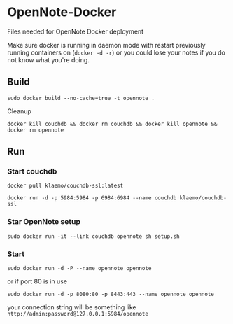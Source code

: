 OpenNote-Docker
===============

Files needed for OpenNote Docker deployment

Make sure docker is running in daemon mode with restart previously running containers on (`docker -d -r`) or you could lose your notes if you do not know what you're doing.

## Build
`sudo docker build --no-cache=true -t opennote .`

Cleanup

`docker kill couchdb && docker rm couchdb && docker kill opennote && docker rm opennote`

## Run

### Start couchdb
`docker pull klaemo/couchdb-ssl:latest`

`docker run -d -p 5984:5984 -p 6984:6984 --name couchdb klaemo/couchdb-ssl`

### Star OpenNote setup

`sudo docker run -it --link couchdb opennote sh setup.sh`

### Start

`sudo docker run -d -P --name opennote opennote`

or if port 80 is in use

`sudo docker run -d -p 8080:80 -p 8443:443 --name opennote opennote`

your connection string will be something like `http://admin:password@127.0.0.1:5984/opennote`
